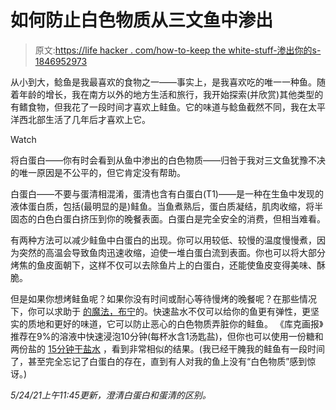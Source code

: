 # 如何防止白色物质从三文鱼中渗出

> 原文:[https://life hacker . com/how-to-keep the white-stuff-渗出你的s-1846952973](https://lifehacker.com/how-to-keep-that-white-stuff-from-seeping-out-of-your-s-1846952973)

从小到大，鲶鱼是我最喜欢的食物之一——事实上，是我喜欢吃的唯一一种鱼。随着年龄的增长，我在南方以外的地方生活和旅行，我开始探索(并欣赏)其他类型的有鳍食物，但我花了一段时间才喜欢上鲑鱼。它的味道与鲶鱼截然不同，我在太平洋西北部生活了几年后才喜欢上它。

Watch

将白蛋白——你有时会看到从鱼中渗出的白色物质——归咎于我对三文鱼犹豫不决的唯一原因是不公平的，但它肯定没有帮助。

白蛋白——不要与蛋清相混淆，蛋清也含有白蛋白(T1)——是一种在生鱼中发现的液体蛋白质，包括(最明显的是)鲑鱼。当鱼煮熟后，蛋白质凝结，肌肉收缩，将半固态的白色白蛋白挤压到你的晚餐表面。白蛋白是完全安全的消费，但相当难看。

有两种方法可以减少鲑鱼中白蛋白的出现。你可以用较低、较慢的温度慢慢煮，因为突然的高温会导致鱼肉迅速收缩，迫使一堆白蛋白流到表面。你也可以将大部分烤焦的鱼皮面朝下，这样不仅可以去除鱼片上的白蛋白，还能使鱼皮变得美味、酥脆。

但是如果你想烤鲑鱼呢？如果你没有时间或耐心等待慢烤的晚餐呢？在那些情况下，你可以求助于 [的魔法，布宁](https://skillet.lifehacker.com/fix-your-dull-fish-with-a-salt-and-sugar-cure-1846734923)的。快速盐水不仅可以给你的鱼更有弹性，更坚实的质地和更好的味道，它可以防止恶心的白色物质弄脏你的鲑鱼。
《库克画报》推荐在9%的溶液中快速浸泡10分钟(每杯水含1汤匙盐)，但你也可以使用一份糖和两份盐的 [15分钟干盐水](https://skillet.lifehacker.com/fix-your-dull-fish-with-a-salt-and-sugar-cure-1846734923) ，看到非常相似的结果。(我已经干腌我的鲑鱼有一段时间了，甚至完全忘记了白蛋白的存在，直到有人对我的鱼上没有“白色物质”感到惊讶。)

*5/24/21上午11:45更新，澄清白蛋白和蛋清的区别。*